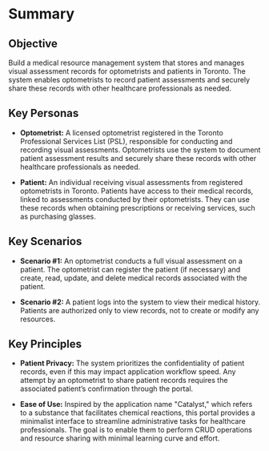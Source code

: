 # Summary

## Objective

Build a medical resource management system that stores and manages visual assessment records for optometrists and patients in Toronto.
The system enables optometrists to record patient assessments and securely share these records with other healthcare professionals as needed.

## Key Personas

- **Optometrist:** A licensed optometrist registered in the Toronto Professional Services List (PSL), responsible for conducting and recording visual assessments.
Optometrists use the system to document patient assessment results and securely share these records with other healthcare professionals as needed.

- **Patient:** An individual receiving visual assessments from registered optometrists in Toronto.
Patients have access to their medical records, linked to assessments conducted by their optometrists.
They can use these records when obtaining prescriptions or receiving services, such as purchasing glasses.

## Key Scenarios

- **Scenario #1:** An optometrist conducts a full visual assessment on a patient. The optometrist can register the patient (if necessary) and create, read, update, and delete medical records associated with the patient.

- **Scenario #2:** A patient logs into the system to view their medical history. Patients are authorized only to view records, not to create or modify any resources.

## Key Principles

- **Patient Privacy:** The system prioritizes the confidentiality of patient records, even if this may impact application workflow speed.
Any attempt by an optometrist to share patient records requires the associated patient’s confirmation through the portal.

- **Ease of Use:** Inspired by the application name "Catalyst," which refers to a substance that facilitates chemical reactions, this portal provides a minimalist interface to streamline administrative tasks for healthcare professionals.
The goal is to enable them to perform CRUD operations and resource sharing with minimal learning curve and effort.